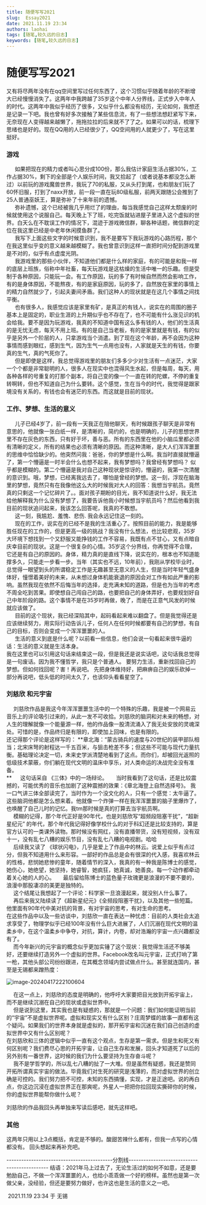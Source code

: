 ```yaml
---
title: 随便写写2021
slug:  Essay2021
date: 2021.11.19 23:34
authors: laohai
tags: [随笔,较久远的日志]
keywords: [随笔,较久远的日志]
---
```

# 随便写写2021

又有将尽两年没有在qq空间里写过任何东西了，这个习惯似乎随着年龄的不断增大已经慢慢消失了。这两年中我跨越了35岁这个中年人分界线，正式步入中年人的时代。这两年中我似乎经历了很多，又似乎什么都没有经历，无论如何，我想还是记录一下吧。我也曾有好多次接触了某些信息流，有了一些想法想赶紧写下来，无奈现在人变得越来越懒了，拖拖拉拉的后来就不了了之。如果可以的话，梳理下思绪也是好的。现在QQ用的人已经很少了，QQ空间用的人就更少了，写在这里挺好。
<!-- truncate -->
###  游戏
&ensp; &ensp; 如果把现在的精力或者叫心思分成100份，那么我估计家庭生活占据30%，工作占据30%，剩下的全部是个人娱乐时间，我又拾起了（或者说基本都没怎么断过）以前玩的游戏魔兽世界，我玩了70的私服，又从头打到尾，也和朋友们玩了60怀旧服，打到了naxx开放，前一段一直在玩80级私服，前两天跟随公会推到了25人普通巫妖王，算是弥补了十来年前的遗憾。<br/>
&ensp; &ensp; 弥补遗憾，这个已经被我几乎用烂了的理由，每当我感觉自己这样太颓废的时候就使用这个说服自己。每天晚上下了班，吃完饭就钻进屋子里进入这个虚拟的世界。白天么在不耽误工作的情况下，混迹于游戏微信群，聊各种话题，微信群的定位在我这里已经是中老年休闲摸鱼群了。<br/>
&ensp; &ensp; 我写下上面这些文字的时候意识到，我不是要写下我玩游戏的心路历程，那个在我这里似乎变的意义越来越模糊了。我也曾意识到这样一直把时间分配到游戏里是不对的，似乎有点虚度光阴。<br/>
&ensp; &ensp; 我游戏里的那些小伙伴，不知道他们都是什么样的家庭，有的可能是和我一样的底层上班族，俗称中年社畜，每天玩游戏是这枯燥的生活中唯一的乐趣。但是受制于各种原因，只能玩一会。有工作原因，玩的多了有时候自然而然会影响工作，有的是身体原因，不能熬夜，有的是家庭原因，玩的多了，自然放在家里的事情上的精力自然就少了，引起夫妻间矛盾。我们这种人的现状就是在这几个事情之间找平衡。<br/>
&ensp; &ensp; 也有很多人，我感觉应该是家里有矿，是真正的有钱人，说实在的周围的圈子基本上是固定的，职业生涯的上升期似乎也不存在了，也不可能有什么涨见识的机会给我。要不是因为玩游戏，我真的不知道中国有这么多有钱的人，他们的生活真的是无忧无虑，每天不用上班。有的是自己当老板，有的是家里就是有钱，有的似乎是另外一个阶层的人，只拿游戏当个消遣。到了现在这个年龄，再不会因为这种事情而感到眼红，感到生气，因为生气一点用也没有，人家就是天生的有钱，你要真的生气，真的气死你了。<br/>
&ensp; &ensp; 但是即使是这样，我总觉得游戏里的朋友们多多少少对生活有一点迷茫，大家一个个都是非常聪明的人，很多人在现实中也混得风生水起，但是每周，每天，用各种各样的号重复的打那个副本，将自己变的像一个一直在转的陀螺，不停的重复转啊转，但也不知道自己为什么要转。这个感觉，生在当今的时代，我觉得是跟家境没有关系的，有钱也会有迷茫的东西。而这就是目前的现状。<br/>

###  工作、梦想、生活的意义
&ensp; &ensp; 儿子已经4岁了，前一段有一天我正在陪他聊天，有时候跟孩子聊天是非常有意思的，他就像一张白纸一样，是清晰的，简约的，也是明确的，儿子的思想世界里不存在灰色的东西，只有好于坏，善与恶。所有的东西里在他的小脑瓜里都必须有清晰的定义，所有的结果也必须有清晰的原因。而这种清晰，是大人们浑浑噩噩的思维中恰恰缺少的。他突然问我：爸爸，你的梦想是什么啊。我当时直接就懵逼了，第一个懵逼是一时半会什么也想不起来，我有梦想吗？我曾经有梦想吗？ 似乎都是模糊的。第二个懵逼是我对自己这种现状是惊讶的，懵逼的，我第一次清醒的意识到。哦，梦想，已经离我远去了，哪怕是曾经的梦想。这一刻，浮现在脑海里的梦想，竟然只有在我像他这么大的时候我对大人的回答：我想当宇航员。竟然真的只剩这一个记忆碎片了。。面对孩子期盼的目光，我不知道说什么好，我无法给他解释我为什么没有梦想了，我要告诉他我小时候想当宇航员吗？然后他看到我目前的现状追问起来，我该怎么回答呢，我真的不敢想。<br/>
&ensp; &ensp; 这一刻，我尴尬、羞愧、悲伤. 我会永远记住这一刻的。<br/>
&ensp; &ensp; 现在的工作，说实在的已经不是我的生活重心了。按照目前的能力，我是能够胜任现在的工作的，但是更高一级的挑战？我没有什么想法，也比较悲观，35岁大环境下想找到一个又舒服又能挣钱的工作不容易，我既有点不甘心，又有点暗自庆幸目前的现状。这是一个很复杂的心情。35岁这个分界线，你再觉得不合理，它还是有自己的原因的。身体，精力真的是直线下降，说实在的，根本也不知道能撑多久，只能走一步看一步。当年（其实也不远，10年前），我刚从学校毕业时，总觉得一眼望到头的所谓稳定工作是无趣甚至无意义的人生，但是当时年轻气盛身体好，憧憬着美好的未来，从未想过身体机能衰退的原因会对工作有如此严重的影响。虽然我现在依然不后悔当年的选择，走充满未知的道路，但是也为当年的考虑不周全吃到苦果。即使想自己闯自己的路，也要把自己的身体弄好，也要规划好自己中年阶段的路。这个事情不是在35岁时再做，晚了，而是在正意气风发的时候就应该做了。<br/>
&ensp; &ensp; 目前的这个现状，我已经深陷其中，起码看起来难以翻盘了。但是我觉得还是应该继续努力，用实际行动告诉儿子，任何人在任何时候都要有自己的梦想，有自己的目标，否则会变成一个浑浑噩噩的人。<br/>
&ensp; &ensp; 生活的意义到底是什么呢？以前看一些信息，他们会说一句看起来很牛逼的话：生活的意义就是生活本身。<br/>
我在这里也可以引用这句话来结束这一段，但是我还是说实话吧，这句话我总觉得是一句废话。因为我不懂哲学，我只是个普通人。
要努力生活，重新找回自己的梦想。但如何找回呢？害！再说吧。
先把身体维持好，把麻痹自己的娱乐砍掉一部分再说吧，低头低的时间太久了，也该仰头看看星空了。


###  刘慈欣 和元宇宙
&ensp; &ensp;刘慈欣作品是我这今年浑浑噩噩生活中的一个特殊的乐趣，我是被一个网易云音乐上的评论吸引过来的，从此一发不可收拾。刘慈欣的脑洞和对未来的畅想，对人生的理解就像一个能量源一样，他的作品像一股清流涌入了我无处安放的灵魂深处。可惜的是，作品终归是有限的，即使加上回味，也是有限的。<br/>
还记得那个评论是这样写的：
**章北海：“蒙古骑兵的速度与20世纪的装甲部队相当；北宋床弩的射程达一千五百米，与狙击枪差不多；但这些不可能与现代力量抗衡。基础理论决定一切，未来史学派清楚地看到了这点。而你们，却被回光返照的低级技术蒙蔽，你们躺在现代文明的温床中享乐，对人类命运的决战完全没有准备。<br/>
**
&ensp; &ensp;这句话采自 《三体》中的一场辩论。
&ensp; &ensp;当时我看到了这句话，还是比较震撼的，可能优秀的音乐也加剧了这种震撼的效果：《章北海登上自然选择号》。
我一口气讲三体全部读完了，当时作为一个没文化的人，只有一个感觉：太牛逼了。这些脑洞他都是怎么想来着。他就像一个炸弹一样在我浑浑噩噩的脑子里爆炸了，也唤醒了自己儿时的记忆。我tm那时候是真的打算去当宇航员啊。<br/>
&ensp; &ensp;模糊的记得，那个年代正好是90年代，也是刘慈欣写“超频段阻塞干扰”，“超新星纪元” 的年代，那个年代我记得好像学校什么的对于科幻还是比较支持的，算是官方认可的一类课外读物。那时候没有网红，没有直播带货，没有短视频，没有双十一，没有乱七八糟的娱乐节目，没有乱七八糟的电视剧。哈哈<br/>
&ensp; &ensp;后续我又读了 《球状闪电》，几乎是爱上了作品中的林云。说爱上似乎有点过分，但我不知道用什么来形容。一部好的作品总是会有很深的代入感，我喜欢林云的性格，悲悯她悲惨的童年，随着情节的深入，我真的有一种我是陈博士的感觉，她伤心，她绝望，她坚持，她睿智，她疯狂，她真诚，她善良。每一个动作都牵动着关心她的人的心。
&ensp; &ensp;最后留给陈博士的蓝色量子玫瑰更是浪漫的不要不要的，浪漫中那股凄凉的美更是独特的。<br/>
&ensp; &ensp;这个结尾让我想起了一个评论：科学家一旦浪漫起来，就没别人什么事了。<br/>
&ensp; &ensp;再后来我又陆续读了《超新星纪元》《全频段阻塞干扰》，以及其他一些短篇。他里面有90年代中美对抗的背景，有对宇宙的思考，有对生命的思考。<br/>
在这些作品中以及一些访谈中，刘慈欣一直在表达一种忧虑：目前的人类社会太追求享受了，物理学似乎已经100年没有什么巨大进展了，人们沉溺在现代文明的温柔乡中，在这个温柔乡中争夺，对抗，算计，内卷，却对浩瀚的宇宙一点兴趣都没有了。<br/>
&ensp; &ensp;而今年新兴的元宇宙的概念似乎更加实锤了这个现状：我觉得生活还不够美好，还要继续打造另外一个虚拟的世界。Facebook改名叫元宇宙，正式打响了第一枪，其他头部公司纷纷跟进，在其概念领域内尝试做点什么。甚至就连国内，甚至是无锡都来蹭热度：

![image-20240417222100604](https://cdn.jsdelivr.net/gh/haihhhhh/myresource@master/img/202404172221003.png)

&ensp; &ensp;在这一点上，刘慈欣的态度是明确的，他呼吁大家要把目光放到开拓宇宙上，而不是继续沉溺在自己的现状或虚拟世界中。<br/>
&ensp; &ensp;但是说到这里，其实我也是有疑惑的，那就是一个问题：我们如何能证明当前的“宇宙”不是虚拟世界呢。虚拟和现实又有什么区别？庄周梦蝶的故事一直都有这个疑问。如果我们的世界本身就是虚拟的，那开拓宇宙和沉迷在我们自己创造的虚拟世界中又有什么区别呢？<br/>
在刘慈欣和三体的逻辑中似乎一直有这个观点，生存是第一需求。但是生和死又有何区别呢？我们费尽心思的开拓宇宙，让自己生存和发展，回头才知道死了以后的另外别有一番世界，这时候的我们为什么要坚持为生存奋斗呢？<br/>
&ensp; &ensp;我不是学哲学的，所以乱七八糟的扯了一大堆。但是虽然有疑惑，我还是赞同开拓所谓真实宇宙的做法。毕竟我们对生死的研究是浅薄的，而对虚拟世界的创立确是可控的。我们努力把不可控，未知的东西搞懂，实现，才是正途吧。说的再白点，你这边沉浸在虚拟世界正在那爽呢，外星人一把把你拉回现实撕碎你的时候，你的虚拟世界能帮你做什么呢？<br/>

刘慈欣的作品我回头再单独来写读后感吧，就先这样吧。<br/>

### 其他
这两年只用以上3点概括，肯定是不够的。酸甜苦辣什么都有，但我一点写的心情都没有。
回头想起来再补充吧。

-------------------------------------------分割线---------------------------------------------
结语：2021年马上过去了，无论生活过的如何不如意，还是要勉励自己，不做一个浑浑噩噩的人，也给小乖乖做一个好的榜样。虽然也是第一次做父亲，没经验，但还是要努力做好，也许这也是生活的意义之一吧。


​                                                                           																																	2021.11.19 23:34 于 无锡